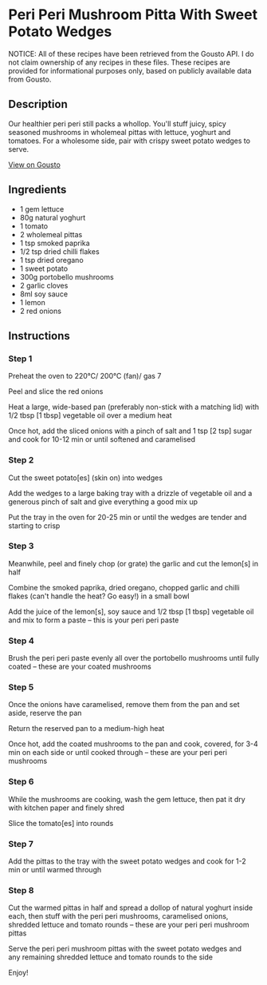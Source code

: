 # Peri Peri Mushroom Pitta With Sweet Potato Wedges

NOTICE: All of these recipes have been retrieved from the Gousto API. I do not claim ownership of any recipes in these files. These recipes are provided for informational purposes only, based on publicly available data from Gousto.

## Description

Our healthier peri peri still packs a whollop. You'll stuff juicy, spicy seasoned mushrooms in wholemeal pittas with lettuce, yoghurt and tomatoes. For a wholesome side, pair with crispy sweet potato wedges to serve.

[View on Gousto](https://www.gousto.co.uk/recipes/cookbook/peri-peri-portobello-pitta-with-sweet-potato-wedges)

## Ingredients

- 1 gem lettuce
- 80g natural yoghurt
- 1 tomato
- 2 wholemeal pittas
- 1 tsp smoked paprika
- 1/2 tsp dried chilli flakes 
- 1 tsp dried oregano 
- 1 sweet potato
- 300g portobello mushrooms
- 2 garlic cloves
- 8ml soy sauce 
- 1 lemon
- 2 red onions

## Instructions


### Step 1

Preheat the oven to 220°C/ 200°C (fan)/ gas 7

Peel and slice the red onions

Heat a large, wide-based pan (preferably non-stick with a matching lid) with 1/2 tbsp<span class="text-danger"> [1 tbsp]</span> vegetable oil over a medium heat

Once hot, add the sliced onions with a pinch of salt and 1 tsp<span class="text-danger"> [2 tsp]</span> sugar and cook for 10-12 min or until softened and caramelised


### Step 2

Cut the sweet potato<span class="text-danger">[es]</span> (skin on) into wedges

Add the wedges to a large baking tray with a drizzle of vegetable oil and a generous pinch of salt and give everything a good mix up 

Put the tray in the oven for 20-25 min or until the wedges are tender and starting to crisp


### Step 3

Meanwhile, peel and finely chop (or grate) the garlic and cut the lemon<span class="text-danger">[s]</span> in half

Combine the smoked paprika, dried oregano, chopped garlic and chilli flakes (can't handle the heat? Go easy!) in a small bowl

Add the juice of the lemon<span class="text-danger">[s]</span>, soy sauce and 1/2 tbsp <span class="text-danger">[1 tbsp]</span> vegetable oil and mix to form a paste – this is your peri peri paste


### Step 4

Brush the peri peri paste evenly all over the portobello mushrooms until fully coated – these are your coated mushrooms


### Step 5

Once the onions have caramelised, remove them from the pan and set aside, reserve the pan

Return the reserved pan to a medium-high heat

Once hot, add the coated mushrooms to the pan and cook, covered, for 3-4 min on each side or until cooked through – these are your peri peri mushrooms


### Step 6

While the mushrooms are cooking, wash the gem lettuce, then pat it dry with kitchen paper and finely shred

Slice the tomato<span class="text-danger">[es] </span>into rounds


### Step 7

Add the pittas to the tray with the sweet potato wedges and cook for 1-2 min or until warmed through

### Step 8

Cut the warmed pittas in half and spread a dollop of natural yoghurt inside each,  then stuff with the peri peri mushrooms, caramelised onions, shredded lettuce and tomato rounds – these are your peri peri mushroom pittas

Serve the peri peri mushroom pittas with the sweet potato wedges and any remaining shredded lettuce and tomato rounds to the side

Enjoy!

